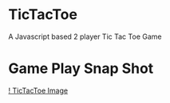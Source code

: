 # TicTacToe
A Javascript based 2 player Tic Tac Toe Game

# Game Play Snap Shot
[! TicTacToe Image ](TicTacToe.gif)
